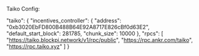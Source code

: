 

Taiko Config:

"taiko": {
    "incentives_controller": {
        "address": "0xb3020EbFD800B488B64E92A8717E826cBf0d63E2",
        "default_start_block": 281785,
        "chunk_size": 10000
    },
    "rpcs": [
        "https://taiko.blockpi.network/v1/rpc/public",
        "https://rpc.ankr.com/taiko",
        "https://rpc.taiko.xyz"
    ]
}